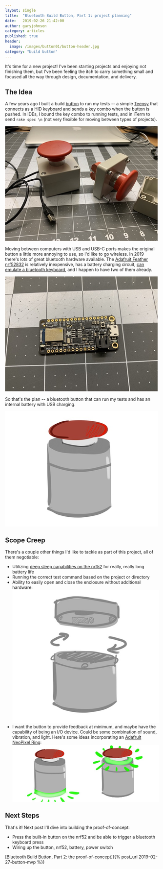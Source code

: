 ```yaml
---
layout: single
title:  "Bluetooth Build Button, Part 1: project planning"
date:   2019-02-26 21:42:00
author: garyjohnson
category: articles
published: true
header:
  image: /images/button01/button-header.jpg
category: "build button"
---
```


It's time for a new project! I've been starting projects and enjoying not finishing them, but I've been feeling the itch to carry something small and focused all the way through design, documentation, and delivery.

## The Idea 

A few years ago I built a build [button](https://www.automationdirect.com/adc/shopping/catalog/pushbuttons_-z-_switches_-z-_indicators/22mm_metal/mushroom_pushbuttons_illuminated_-a-_non-illuminated/gcx1137) to run my tests -- a simple [Teensy](https://www.pjrc.com/teensy/teensy31.html) that connects as a HID keyboard and sends a key combo when the button is pushed. In IDEs, I bound the key combo to running tests, and in iTerm to send `rake spec \n` (not very flexible for moving between types of projects).

![original button](/images/button01/button.jpg)

Moving between computers with USB and USB-C ports makes the original button a little more annoying to use, so I'd like to go wireless. In 2019 there's lots of great bluetooth hardware available. 
The [Adafruit Feather nrf52832](https://www.adafruit.com/product/3406) is relatively inexpensive, has a battery charging circuit, [can emulate a bluetooth keyboard](https://learn.adafruit.com/bluefruit-nrf52-feather-learning-guide/blehidadafruit), and I happen to have two of them already.

![feather nrf52832](/images/button01/nrf.jpg)

So that's the plan -- a bluetooth button that can run my tests and has an internal battery with USB charging.

![button sketch](/images/button01/button-sketch.jpg)

## Scope Creep

There's a couple other things I'd like to tackle as part of this project, all of them negotiable:

* Utilizing [deep sleep capabilities on the nrf52](https://github.com/arduino-libraries/ArduinoLowPower/blob/master/examples/PrimoDeepSleep/PrimoDeepSleep.ino) for really, really long battery life
* Running the correct test command based on the project or directory
* Ability to easily open and close the enclosure without additional hardware:
![snap design](/images/button01/button-snap.jpg)
* I want the button to provide feedback at minimum, and maybe have the capability of being an I/O device. Could be some combination of sound, vibration, and light. Here's some ideas incorporating an [Adafruit NeoPixel Ring](https://www.adafruit.com/product/1586):
![io](/images/button01/button-io.jpg)


## Next Steps

That's it! Next post I'll dive into building the proof-of-concept:

* Press the built-in button on the nrf52 and be able to trigger a bluetooth keyboard press
* Wiring up the button, nrf52, battery, power switch

[Bluetooth Build Button, Part 2: the proof-of-concept]({% post_url 2019-02-27-button-mvp %})
